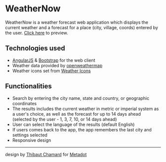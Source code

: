 # WeatherNow
WeatherNow is a weather forecast web application which  displays the current weather and a forecast for a place (city, village, coords) entered by the user.
[Click here](http://weathernow.surge.sh) to preview.

## Technologies used

* [AngularJS](http://www.angularjs.org) & [Bootstrap](http://getbootstrap.com) for the web client
* Weather data provided by [openweathermap](http://openweathermap.org)
* Weather icons set from [Weather Icons](http://erikflowers.github.io/weather-icons/)

## Functionalities

* Search by entering the city name, state and country, or geographic coordinates
* The results includes the current weather in metric or imperial system as a user's choice, as well as the forecast for up to 14 days ahead (selected by the user - 1, 3, 7, 10, or 14 days ahead)
* User can select the language of the results (default English)
* If users comes back to the app, the app remembers the last city and settings selected
* Responsive design

---
design by [Thibaut Chamard](http://fr.linkedin.com/in/chamard) for [Metadot](http://www.metadot.com)
